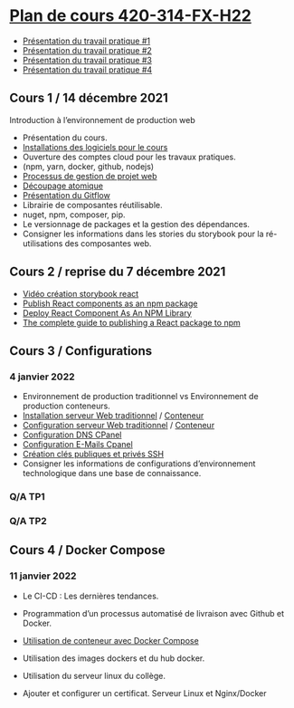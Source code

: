 # [Plan de cours 420-314-FX-H22](https://github.com/PLDubeFormation/420-314-FX-H22/blob/master/Plan%20cours%20420-314-FX%20H22.pdf)

- [Présentation du travail pratique #1](https://github.com/PLDubeFormation/420-314-FX-H22/blob/master/420-314-FX-H22-TP1.pdf)
- [Présentation du travail pratique #2](https://github.com/PLDubeFormation/420-314-FX-H22/blob/master/420-314-FX-H22-TP2.pdf)
- [Présentation du travail pratique #3](https://github.com/PLDubeFormation/420-314-FX-H22/blob/master/420-314-FX-H22-TP3.pdf)
- [Présentation du travail pratique #4](https://github.com/PLDubeFormation/420-314-FX-H22/blob/master/420-314-FX-H22-TP4.pdf)

## Cours 1 / 14 décembre 2021 ## 
Introduction à l’environnement de production web

- Présentation du cours.
- [Installations des logiciels pour le cours](https://github.com/PLDubeFormation/420-314-FX-H22/blob/master/Pr%C3%A9paration%20de%20l%E2%80%99environnement%20de%20travail.pdf) 
- Ouverture des comptes cloud pour les travaux pratiques. 
- (npm, yarn, docker, github, nodejs)
- [Processus de gestion de projet web](https://github.com/PLDubeFormation/420-314-FX-H22/blob/master/Cours%201/Processus%20Mise%20en%20Production.pdf)
- [Découpage atomique](https://github.com/PLDubeFormation/420-314-FX-H22/blob/master/Cours%201/Component%20Driven.pdf) 
- [Présentation du Gitflow](https://github.com/PLDubeFormation/420-314-FX-H22/blob/master/Cours%201/GIT.pdf)
- Librairie de composantes réutilisable.
- nuget, npm, composer, pip.
- Le versionnage de packages et la gestion des dépendances.
- Consigner les informations dans les stories du storybook pour la ré-utilisations des composantes web.

## Cours 2 / reprise du 7 décembre 2021 ## 
- [Vidéo création storybook react](https://webarchitek.ca/formations/React-Storybook.zip)
- [Publish React components as an npm package](https://levelup.gitconnected.com/publish-react-components-as-an-npm-package-7a671a2fb7f)
- [Deploy React Component As An NPM Library](https://codeburst.io/deploy-react-component-as-an-npm-library-d396efc25122)
- [The complete guide to publishing a React package to npm](https://blog.logrocket.com/the-complete-guide-to-publishing-a-react-package-to-npm/)


## Cours 3 / Configurations 
### 4 janvier 2022

- Environnement de production traditionnel vs Environnement de production conteneurs.
- [Installation serveur Web traditionnel](https://docs.cpanel.net/cpanel/)  / [Conteneur](docker_compose.md)
- [Configuration serveur Web traditionnel](https://docs.cpanel.net/cpanel/domains/domains/)  / [Conteneur](docker_compose.md)
- [Configuration DNS CPanel](https://docs.cpanel.net/whm/dns-functions/dns-zone-manager/) 
- [Configuration E-Mails Cpanel](https://docs.cpanel.net/cpanel/email/) 
- [Création clés publiques et privés SSH](https://docs.cpanel.net/cpanel/security/ssh-access/)
- Consigner les informations de configurations d’environnement technologique dans une base de connaissance.

### Q/A TP1
### Q/A TP2


## Cours 4 / Docker Compose 
### 11 janvier 2022

- Le CI-CD : Les dernières tendances.
- Programmation d’un processus automatisé de livraison avec Github et Docker.
- [Utilisation de conteneur avec Docker Compose](docker_compose.md)
- Utilisation des images dockers et du hub docker.
- Utilisation du serveur linux du collège.

- Ajouter et configurer un certificat. Serveur Linux et Nginx/Docker




